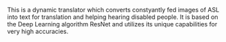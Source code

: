 This is a dynamic translator which converts constyantly fed images of ASL into text for translation and helping hearing disabled people.
It is based on the Deep Learning algorithm ResNet and utilizes its unique capabilities for very high accuracies.
